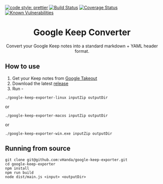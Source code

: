 [![code style: prettier](https://img.shields.io/badge/code_style-prettier-ff69b4.svg?style=flat-square)](https://github.com/prettier/prettier) [![Build Status](https://travis-ci.org/vHanda/google-keep-exporter.svg?branch=master)](https://travis-ci.org/vHanda/google-keep-exporter) [![Coverage Status](https://coveralls.io/repos/github/vHanda/google-keep-exporter/badge.svg?branch=master)](https://coveralls.io/github/vHanda/google-keep-exporter?branch=master) [![Known Vulnerabilities](https://snyk.io/test/github/vhanda/google-keep-exporter/badge.svg)](https://snyk.io/test/github/vhanda/google-keep-exporter)

<h1 align="center">
  Google Keep Converter
</h1>

<p align="center">
Convert your Google Keep notes into a standard markdown + YAML header format.
</p>

## How to use

1. Get your Keep notes from [Google Takeout](https://www.google.com/settings/takeout/custom/keep)
2. Download the latest [release](https://github.com/vHanda/google-keep-exporter/releases/latest)
3. Run -

`./google-keep-exporter-linux inputZip outputDir`

or

`./google-keep-exporter-macos inputZip outputDir`

or

`./google-keep-exporter-win.exe inputZip outputDir`

## Running from source

```
git clone git@github.com:vHanda/google-keep-exporter.git
cd google-keep-exporter
npm install
npm run build
node dist/main.js <input> <outputDir>
```
